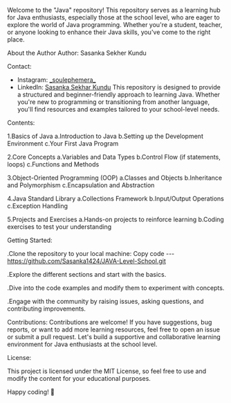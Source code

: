 Welcome to the "Java" repository! This repository serves as a learning hub for Java enthusiasts, especially those at the school level, who are eager to explore the world of Java programming. Whether you're a student, teacher, or anyone looking to enhance their Java skills, you've come to the right place.



About the Author
Author: Sasanka Sekher Kundu



Contact:
  - Instagram: [\_soulephemera\_](https://www.instagram.com/_soulephemera_?igsh=MWdyNHd2NDFzZWl3Yw==)
  - LinkedIn: [Sasanka Sekhar Kundu](www.linkedin.com/in/sasanka-sekhar-kundu-b746072a7)
This repository is designed to provide a structured and beginner-friendly approach to learning Java. Whether you're new to programming or transitioning from another language, you'll find resources and examples tailored to your school-level needs.



Contents:



1.Basics of Java
a.Introduction to Java
b.Setting up the Development Environment
c.Your First Java Program


2.Core Concepts
a.Variables and Data Types
b.Control Flow (if statements, loops)
c.Functions and Methods


3.Object-Oriented Programming (OOP)
a.Classes and Objects
b.Inheritance and Polymorphism
c.Encapsulation and Abstraction


4.Java Standard Library
a.Collections Framework
b.Input/Output Operations
c.Exception Handling


5.Projects and Exercises
a.Hands-on projects to reinforce learning
b.Coding exercises to test your understanding


Getting Started:


.Clone the repository to your local machine:
Copy code --- https://github.com/Sasanka1424/JAVA-Level-School.git

.Explore the different sections and start with the basics.

.Dive into the code examples and modify them to experiment with concepts.

.Engage with the community by raising issues, asking questions, and contributing improvements.




Contributions:
Contributions are welcome! If you have suggestions, bug reports, or want to add more learning resources, feel free to open an issue or submit a pull request. Let's build a supportive and collaborative learning environment for Java enthusiasts at the school level.

License:


This project is licensed under the MIT License, so feel free to use and modify the content for your educational purposes.



Happy coding! 🚀
